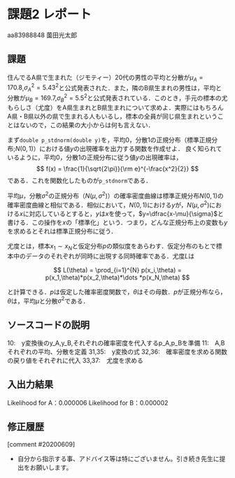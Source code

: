 # 課題2 レポート

aa83988848 薗田光太郎

## 課題

住んでるA県で生まれた（ジモティー）20代の男性の平均と分散が$\mu_{A}=170.8$,$\sigma^2_{A}={5.43}^2$と公式発表された．また，隣のB県生まれの男性は，平均と分散が$\mu_{B}=169.7$,$\sigma^2_{B}={5.5}^2$と公式発表されている．このとき，手元の標本の尤もらしさ（尤度）をA県生まれとB県生まれについて求めよ．実際にはもちろんA県・B県以外の県で生まれる人もいるし，標本の全員が同じ県生まれということはないので，この結果の大小からは何も言えない．
   
まず`double p_stdnorm(double y)`を，平均0，分散1の正規分布（標準正規分布;$N(0,1)$）における値$y$の出現確率を出力する関数を作成せよ．
良く知られているように，平均0，分散1の正規分布に従う値$y$の出現確率は，
$$
  f(x) = \frac{1}{\sqrt{2\pi}}{\rm e}^{-\frac{x^2}{2}}
$$
である．これを関数化したものが`p_stdnorm`である．

平均$\mu$，分散$\sigma^2$の正規分布（$N(\mu,\sigma^2)$）の確率密度曲線は標準正規分布$N(0,1)$の確率密度曲線と相似である．相似において，$N(0,1)$における$y$が，$N(\mu,\sigma^2)$における$x$に対応しているとすると，$y$は$x$を使って，$y=\dfrac{x-\mu}{\sigma}$と書ける．この操作を$x$の「標準化」という．つまり，どんな正規分布上の変数も$y$を求めるとそれは標準正規分布に従う．

尤度とは，標本$x_1\sim x_N$と仮定分布$p$の類似度をあらわす．仮定分布のもとで標本中のデータのそれぞれが同時に出現する同時確率である．尤度$L$は

$$
L(\theta) = \prod_{i=1}^{N} p(x_i,\theta) = p(x_1,\theta)*p(x_2,\theta)*\dots *p(x_N,\theta)
$$

と計算できる．$p$は仮定した確率密度関数で，$\theta$はその母数．$p$が正規分布なら，$\theta$は，平均$\mu$と分散$\sigma^2$である．

## ソースコードの説明
10:　y変換後のy_A,y_B,それぞれの確率密度を代入するp_A,p_Bを準備
11:　A,Bそれぞれの平均、分散を定義
31,35:　y変換の式
32,36:　確率密度を求める関数の戻り値をそれぞれに代入
33,37:　尤度を求める


## 入出力結果
Likelihood for A：0.000006
Likelihood for B：0.000002

## 修正履歴
[comment #20200609]
- 自分から指示する事、アドバイス等は特にございません。引き続き先生に提出をお願いします。
